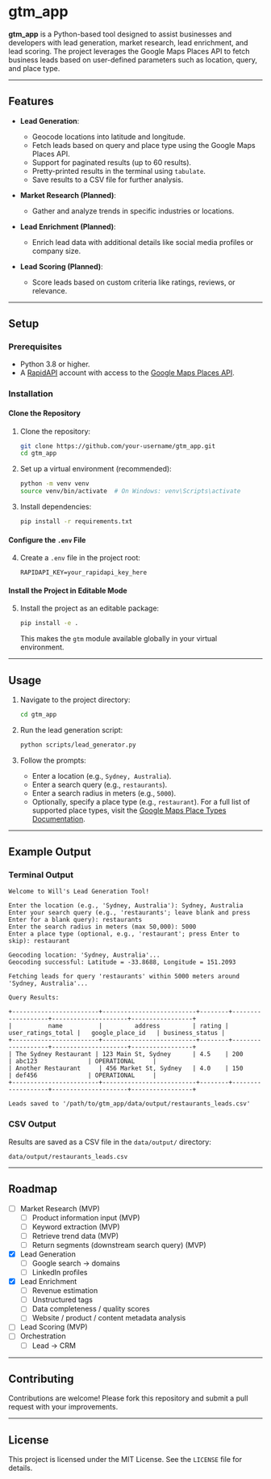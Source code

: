 
# gtm_app

**gtm_app** is a Python-based tool designed to assist businesses and developers with lead generation, market research, lead enrichment, and lead scoring. The project leverages the Google Maps Places API to fetch business leads based on user-defined parameters such as location, query, and place type.

---

## Features
- **Lead Generation**:
  - Geocode locations into latitude and longitude.
  - Fetch leads based on query and place type using the Google Maps Places API.
  - Support for paginated results (up to 60 results).
  - Pretty-printed results in the terminal using `tabulate`.
  - Save results to a CSV file for further analysis.
  
- **Market Research (Planned)**:
  - Gather and analyze trends in specific industries or locations.

- **Lead Enrichment (Planned)**:
  - Enrich lead data with additional details like social media profiles or company size.

- **Lead Scoring (Planned)**:
  - Score leads based on custom criteria like ratings, reviews, or relevance.

---

## Setup

### Prerequisites
- Python 3.8 or higher.
- A [RapidAPI](https://rapidapi.com/) account with access to the [Google Maps Places API](https://rapidapi.com/gmapplatform/api/google-map-places).

### Installation

#### Clone the Repository
1. Clone the repository:
   ```bash
   git clone https://github.com/your-username/gtm_app.git
   cd gtm_app
   ```

2. Set up a virtual environment (recommended):
   ```bash
   python -m venv venv
   source venv/bin/activate  # On Windows: venv\Scripts\activate
   ```

3. Install dependencies:
   ```bash
   pip install -r requirements.txt
   ```

#### Configure the `.env` File
4. Create a `.env` file in the project root:
   ```env
   RAPIDAPI_KEY=your_rapidapi_key_here
   ```

#### Install the Project in Editable Mode
5. Install the project as an editable package:
   ```bash
   pip install -e .
   ```

   This makes the `gtm` module available globally in your virtual environment.

---

## Usage
1. Navigate to the project directory:
   ```bash
   cd gtm_app
   ```

2. Run the lead generation script:
   ```bash
   python scripts/lead_generator.py
   ```

3. Follow the prompts:
   - Enter a location (e.g., `Sydney, Australia`).
   - Enter a search query (e.g., `restaurants`).
   - Enter a search radius in meters (e.g., `5000`).
   - Optionally, specify a place type (e.g., `restaurant`). For a full list of supported place types, visit the [Google Maps Place Types Documentation](https://developers.google.com/maps/documentation/places/web-service/supported_types).

---

## Example Output
### Terminal Output
```
Welcome to Will's Lead Generation Tool!

Enter the location (e.g., 'Sydney, Australia'): Sydney, Australia
Enter your search query (e.g., 'restaurants'; leave blank and press Enter for a blank query): restaurants
Enter the search radius in meters (max 50,000): 5000
Enter a place type (optional, e.g., 'restaurant'; press Enter to skip): restaurant

Geocoding location: 'Sydney, Australia'...
Geocoding successful: Latitude = -33.8688, Longitude = 151.2093

Fetching leads for query 'restaurants' within 5000 meters around 'Sydney, Australia'...

Query Results:

+------------------------+--------------------------+--------+-------------------+---------------------+-----------------+
|          name          |         address         | rating | user_ratings_total |   google_place_id   | business_status |
+------------------------+--------------------------+--------+-------------------+---------------------+-----------------+
| The Sydney Restaurant | 123 Main St, Sydney      | 4.5    | 200               | abc123              | OPERATIONAL     |
| Another Restaurant     | 456 Market St, Sydney   | 4.0    | 150               | def456              | OPERATIONAL     |
+------------------------+--------------------------+--------+-------------------+---------------------+-----------------+

Leads saved to '/path/to/gtm_app/data/output/restaurants_leads.csv'
```

### CSV Output
Results are saved as a CSV file in the `data/output/` directory:
```
data/output/restaurants_leads.csv
```

---

## Roadmap
- [ ] Market Research (MVP)
    - [ ] Product information input (MVP)
    - [ ] Keyword extraction (MVP)
    - [ ] Retrieve trend data (MVP)
    - [ ] Return segments (downstream search query) (MVP)
- [x] Lead Generation
    - [ ] Google search -> domains
    - [ ] LinkedIn profiles
- [x] Lead Enrichment
    - [ ] Revenue estimation
    - [ ] Unstructured tags
    - [ ] Data completeness / quality scores
    - [ ] Website / product / content metadata analysis
- [ ] Lead Scoring (MVP)
- [ ] Orchestration
    - [ ] Lead -> CRM

---

## Contributing
Contributions are welcome! Please fork this repository and submit a pull request with your improvements.

---

## License
This project is licensed under the MIT License. See the `LICENSE` file for details.
